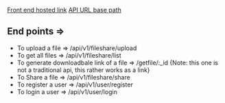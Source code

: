  [Front end hosted link](https://fs-file-share-app.vercel.app/files)
 [API URL base path](https://fs-file-share-app-1.onrender.com)
 ## End points => 
 - To upload a file => /api/v1/fileshare/upload
 - To get all files => /api/v1/fileshare/list
 - To generate downloadbale link of a file => /getfile/:_id {Note: this one is not a traditional api, this rather works as a link}
 - To Share a file => /api/v1/fileshare/share
 - To register a user => /api/v1/user/register
 - To login a user => /api/v1/user/login

